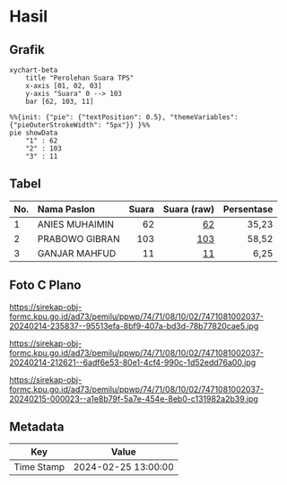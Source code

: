 # Hasil

## Grafik

```mermaid
xychart-beta
    title "Perolehan Suara TPS"
    x-axis [01, 02, 03]
    y-axis "Suara" 0 --> 103
    bar [62, 103, 11]
```

```mermaid
%%{init: {"pie": {"textPosition": 0.5}, "themeVariables": {"pieOuterStrokeWidth": "5px"}} }%%
pie showData
    "1" : 62
    "2" : 103
    "3" : 11
```

## Tabel

| No. | Nama Paslon    | Suara | Suara (raw) | Persentase |
|:--- |:-------------- | -----:| -----------:| ----------:|
| 1   | ANIES MUHAIMIN | 62    | [62][p-1]   | 35,23      |
| 2   | PRABOWO GIBRAN | 103   | [103][p-2]  | 58,52      |
| 3   | GANJAR MAHFUD  | 11    | [11][p-3]   | 6,25       |


[p-1]: https://github.com/gigit-pemilu/pemilu-2024-74-sulawesi-tenggara/blob/main/pilpres/hitung-suara/sub/74-sulawesi-tenggara/sub/71-kota-kendari/sub/08-kadia/sub/1002-bende/sub/037-tps/sub/paslon-1.txt
[p-2]: https://github.com/gigit-pemilu/pemilu-2024-74-sulawesi-tenggara/blob/main/pilpres/hitung-suara/sub/74-sulawesi-tenggara/sub/71-kota-kendari/sub/08-kadia/sub/1002-bende/sub/037-tps/sub/paslon-2.txt
[p-3]: https://github.com/gigit-pemilu/pemilu-2024-74-sulawesi-tenggara/blob/main/pilpres/hitung-suara/sub/74-sulawesi-tenggara/sub/71-kota-kendari/sub/08-kadia/sub/1002-bende/sub/037-tps/sub/paslon-3.txt

## Foto C Plano

https://sirekap-obj-formc.kpu.go.id/ad73/pemilu/ppwp/74/71/08/10/02/7471081002037-20240214-235837--95513efa-8bf9-407a-bd3d-78b77820cae5.jpg

https://sirekap-obj-formc.kpu.go.id/ad73/pemilu/ppwp/74/71/08/10/02/7471081002037-20240214-212621--6adf6e53-80e1-4cf4-990c-1d52edd76a00.jpg

https://sirekap-obj-formc.kpu.go.id/ad73/pemilu/ppwp/74/71/08/10/02/7471081002037-20240215-000023--a1e8b79f-5a7e-454e-8eb0-c131982a2b39.jpg


## Metadata

| Key        | Value               |
| ---------- | ------------------- |
| Time Stamp | 2024-02-25 13:00:00 |



